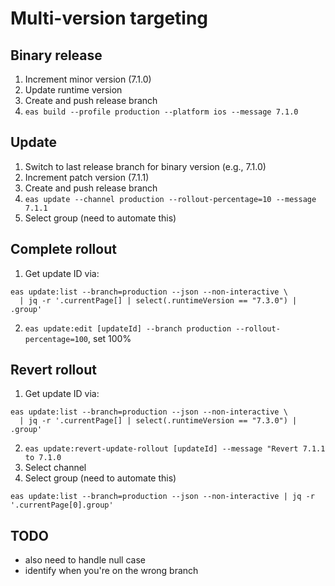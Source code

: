 # Multi-version targeting

## Binary release
1. Increment minor version (7.1.0)
2. Update runtime version
3. Create and push release branch
4. `eas build --profile production --platform ios --message 7.1.0`

## Update

1. Switch to last release branch for binary version (e.g., 7.1.0)
1. Increment patch version (7.1.1)
2. Create and push release branch
3. `eas update --channel production --rollout-percentage=10 --message 7.1.1`
4. Select group (need to automate this)

## Complete rollout
1. Get update ID via:
```
eas update:list --branch=production --json --non-interactive \
  | jq -r '.currentPage[] | select(.runtimeVersion == "7.3.0") | .group'
  ```
2. `eas update:edit [updateId] --branch production --rollout-percentage=100`, set 100%

## Revert rollout 
1. Get update ID via:
```
eas update:list --branch=production --json --non-interactive \
  | jq -r '.currentPage[] | select(.runtimeVersion == "7.3.0") | .group'
```
2. `eas update:revert-update-rollout [updateId] --message "Revert 7.1.1 to 7.1.0`
3. Select channel
4. Select group (need to automate this)

`eas update:list --branch=production --json --non-interactive | jq -r '.currentPage[0].group'`


## TODO
- also need to handle null case
- identify when you're on the wrong branch
